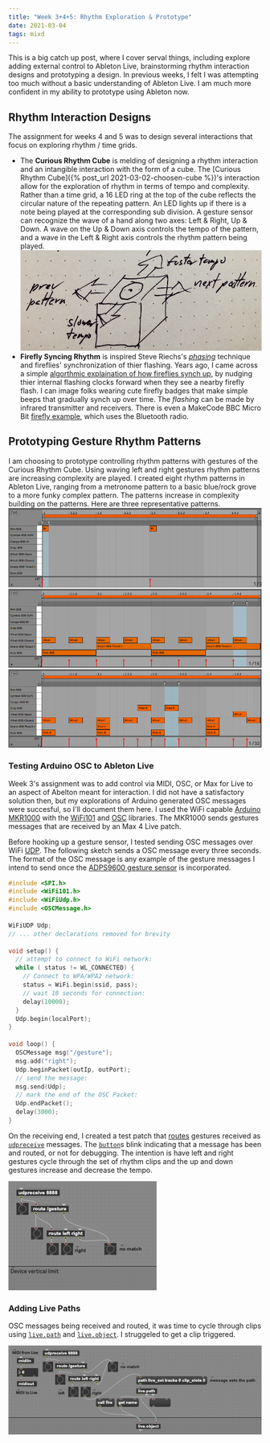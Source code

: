 ```yaml
---
title: "Week 3+4+5: Rhythm Exploration & Prototype"
date: 2021-03-04
tags: mixd
---
```

This is a big catch up post, where I cover serval things, including explore adding external control to Ableton Live, brainstorming rhythm interaction designs and prototyping a design. In previous weeks, I felt I was attempting too much without a basic understanding of Ableton Live. I am much more confident in my ability to prototype using Ableton now.

## Rhythm Interaction Designs
The assignment for weeks 4 and 5 was to design several interactions that focus on exploring rhythm / time grids.
* The **Curious Rhythm Cube** is melding of designing a rhythm interaction and an intangible interaction with the form of a cube. The [Curious Rhythm Cube]({% post_url 2021-03-02-choosen-cube %})'s interaction allow for the exploration of rhythm in terms of tempo and complexity. Rather than a time grid, a 16 LED ring at the top of the cube reflects the circular nature of the repeating pattern. An LED lights up if there is a note being played at the corresponding sub division. A gesture sensor can recognize the wave of a hand along two axes: Left & Right, Up & Down. A wave on the Up & Down axis controls the tempo of the pattern, and a wave in the Left & Right axis controls the rhythm pattern being played.
![](/images/rhythmCube.png) 
* **Firefly Syncing Rhythm** is inspired Steve Riechs's [*phasing*](https://en.wikipedia.org/wiki/Phase_music) technique and fireflies' synchronization of thier flashing. Years ago, I came across a simple [algorthmic explaination of how fireflies synch up](https://ncase.me/fireflies/), by nudging thier internal flashing clocks forward when they see a nearby firefly flash. I can image folks wearing cute firefly badges that make simple beeps that gradually synch up over time. The *flashing* can be made by infrared transmitter and receivers. There is even a MakeCode BBC Micro Bit [firefly example](https://makecode.microbit.org/projects/fireflies), which uses the Bluetooth radio.

## Prototyping Gesture Rhythm Patterns
I am choosing to prototype controlling rhythm patterns with gestures of the Curious Rhythm Cube. Using waving left and right gestures rhythm patterns are increasing complexity are played. I created eight rhythm patterns in Ableton Live, ranging from a metronome pattern to a basic blue/rock grove to a more funky complex pattern. The patterns increase in complexity building on the patterns. Here are three representative patterns.
![](/images/rhythmTikTik.png)
![](/images/rhythmBlues.png)
![](/images/rhythmZigZag.png)

### Testing Arduino OSC to Ableton Live
Week 3's assignment was to add control via MIDI, OSC, or Max for Live to an aspect of Abelton meant for interaction. I did not have a satisfactory solution then, but my explorations of Arduino generated OSC messages were succesful, so I'll document them here. I used the WiFi capable [Arduino MKR1000](https://store.arduino.cc/usa/arduino-mkr1000) with the [WiFi101](https://www.arduino.cc/en/Reference/WiFi101) and [OSC](https://www.arduino.cc/reference/en/libraries/osc/) libraries. The MKR1000 sends gestures messages that are received by an Max 4 Live patch.

Before hooking up a gesture sensor, I tested sending OSC messages over WiFi [UDP](https://en.wikipedia.org/wiki/User_Datagram_Protocol). The following sketch sends a OSC message every three seconds. The format of the OSC message is any example of the gesture messages I intend to send once the [ADPS9600 gesture sensor](https://www.sparkfun.com/products/12787) is incorporated.
```C++
#include <SPI.h>
#include <WiFi101.h>
#include <WiFiUdp.h>
#include <OSCMessage.h>

WiFiUDP Udp;
// ... other declarations removed for brevity

void setup() {
  // attempt to connect to WiFi network:
  while ( status != WL_CONNECTED) {
    // Connect to WPA/WPA2 network:
    status = WiFi.begin(ssid, pass);
    // wait 10 seconds for connection:
    delay(10000);
  }
  Udp.begin(localPort);
}

void loop() {
  OSCMessage msg("/gesture");
  msg.add("right");
  Udp.beginPacket(outIp, outPort);
  // send the message:
  msg.send(Udp);
  // mark the end of the OSC Packet:
  Udp.endPacket();
  delay(3000);
}
```
On the receiving end, I created a test patch that [routes](https://docs.cycling74.com/max8/refpages/route) gestures received as [`udpreceive`](https://docs.cycling74.com/max8/refpages/udpreceive) messages. The [`button`](https://docs.cycling74.com/max8/refpages/button)s blink indicating that a message has been and routed, or not for debugging. The intention is have left and right gestures cycle through the set of rhythm clips and the up and down gestures increase and decrease the tempo.

![](/images/oscGestures.png)

### Adding Live Paths
OSC messages being received and routed, it was time to cycle through clips using [`live.path`](https://docs.cycling74.com/max8/refpages/live.path) and [`live.object`](https://docs.cycling74.com/max8/refpages/live.object). I struggeled to get a clip triggered.

![](/images/oscLivePath.png)
